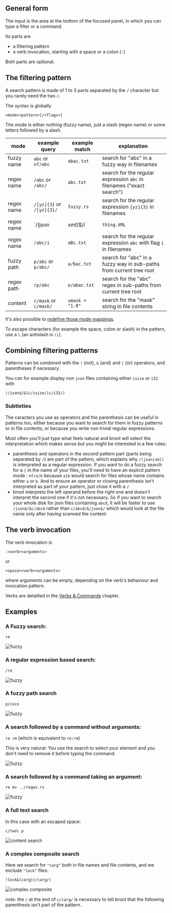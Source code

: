 

## General form

The input is the area at the bottom of the focused panel, in which you can type a filter or a command.

Its parts are

* a filtering pattern
* a verb invocation, starting with a space or a colon (`:`)

Both parts are optional.

## The filtering pattern

A search pattern is made of 1 to 3 parts separated by the `/` character but you rarely need the two `/`.

The syntax is globally

    <mode><pattern>[/<flags>]

The mode is either nothing (fuzzy name), just a slash (regex name) or some letters followed by a slash.

mode | example query | example match | explanation
-|-|-|-
fuzzy name | `abc` or `nf/abc` | `abac.txt` | search for "abc" in a fuzzy way in filenames
regex name | `/abc` or `/abc/` | `abc.txt` | search for the regular expression `abc` in filenames ("exact search")
regex name | `/[yz]{3}` or `/[yz]{3}/` | `fuzzy.rs` | search for the regular expression `[yz]{3}` in filenames
regex name | `/(json|xml)$/i` | `thing.XML` | find files whose name ends in `json` or `xml`, case insensitive
regex name | `/abc/i` | `aBc.txt` | search for the regular expression `abc` with flag `i` in filenames
fuzzy path | `p/abc`  or `p/abc/` | `a/bac.txt` |  search for "abc" in a fuzzy way in sub-paths from current tree root
regex path | `rp/abc` | `e/abac.txt` |  search for the "abc" regex  in sub-paths from current tree root
content | `c/mask` or `c/mask/` | `umask = "1.0"` | search for the "mask" string in file contents

It's also possible to [redefine those mode mappings](../conf_file/#search-modes).

To escape characters (for example the space, colon or slash) in the pattern, use a `\` (an antislash is `\\`).

## Combining filtering patterns

Patterns can be combined with the `!` (not), `&` (and) and `|` (or) operators, and parentheses if necessary.

You can for example display non `json` files containing either `isize` or `i32` with

    !/json$/&(c/isize/|c/i32/)

### Subtleties

The caracters you use as operators and the parenthesis can be useful in patterns too, either because you want to search for them in fuzzy patterns or in file contents, or because you write non trivial regular expressions.

Most often you'll just type what feels natural and broot will select the interpretation which makes sense but you might be interested in a few rules:

* parenthesis and operators in the second pattern part (parts being separated by `/`) are part of the pattern, which explains why `/(json|xml)` is interpreted as a regular expression. If you want to do a fuzzy search for a `|` in the name of your files, you'll need to have an explicit pattern mode : `nf/a|b` because `a|b` would search for files whose name contains either `a` or `b`. And to ensure an operator or closing parenthesis isn't interpreted as part of your pattern, just close it with a `/`.
* broot interprets the left operand before the right one and doesn't interpret the second one if it's not necessary. So if you want to search your whole disk for json files containing `abcd`, it will be faster to use `/json$/&c/abcd` rather than `c/abcd/&/json$/` which would look at the file name only after having scanned the content.

## The verb invocation

The verb invocation is

    :<verb><arguments>

or

    <space><verb><arguments>

where arguments can be empty, depending on the verb's behaviour and invocation pattern.

Verbs are detailled in the [Verbs & Commands](verbs.md) chapter.

## Examples

### A Fuzzy search:

`re`

![fuzzy](img/20200526-input-fuzzy.png)

### A regular expression based search:

`/re`

![fuzzy](img/20200604-input-regex.png)

### A fuzzy path search

`p/coco`

![fuzzy](img/20200604-fuzzy-path.png)

### A search followed by a command without arguments:

`re rm` (which is equivalent to `re:rm`)

This is very natural: You use the search to select your element and you don't need to remove it before typing the command.

![fuzzy](img/20200526-input-fuzzy-rm.png)

### A search followed by a command taking an argument:

`re mv ../regex.rs`

![fuzzy](img/20200526-input-fuzzy-mv.png)

### A full text search

In this case with an escaped space:

`c/two\ p`

![content search](img/20200608-content-search.png)

### A complex composite search

Here we search for `"carg"` both in file names and file contents, and we exclude `"lock"` files:

`!lock&(carg|c/carg/)`

![complex composite](img/20200620-complex-composite.png)

note: the `/` at the end of `c/carg/` is necessary to tell broot that the following parenthesis isn't part of the pattern.
